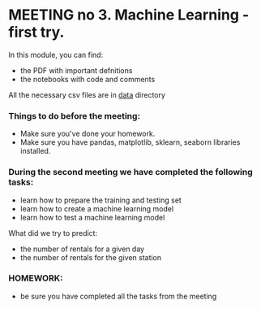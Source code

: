 <h1> MEETING no 3. Machine Learning - first try.</h1>

In this module, you can find:
+ the PDF with important defnitions
+ the notebooks with code and comments

All the necessary csv files are in [data](https://github.com/dataworkshop/dw-katowice-project/tree/master/citybike/data) directory 

<h3> Things to do before the meeting:</h3>

+ Make sure you've done your homework.
+ Make sure you have pandas, matplotlib, sklearn, seaborn libraries installed.

<h3> During the second meeting we have completed the following tasks:</h3>

+ learn how to prepare the training and testing set
+ learn how to create a machine learning model
+ learn how to test a machine learning model

What did we try to predict: 

+ the number of rentals for a given day
+ the number of rentals for the given station

<h3>HOMEWORK:</h3>

+ be sure you have completed all the tasks from the meeting
